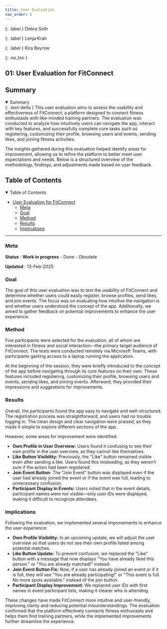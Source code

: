 ```yaml
---
title: User Evaluation
nav_order: 4
---
```


{: .label }
Debra Soth

{: .label }
Lenja Krah

{: .label }
Kira Beyrow

{: .no_toc }

## 01: User Evaluation for FitConnect

## Summary

<details open markdown="block">  
{: .text-delta }  
<summary>Summary</summary>  
This user evaluation aims to assess the usability and effectiveness of FitConnect, a platform designed to connect fitness enthusiasts with like-minded training partners. The evaluation was conducted to analyze how intuitively users can navigate the app, interact with key features, and successfully complete core tasks such as registering, customizing their profile, browsing users and events, sending likes, and joining fitness activities.  

The insights gathered during this evaluation helped identify areas for improvement, allowing us to refine the platform to better meet user expectations and needs. Below is a structured overview of the methodology, findings, and adjustments made based on user feedback.  
</details>  

## Table of Contents

<details open markdown="block">    
<summary>Table of Contents</summary>

- [User Evaluation for FitConnect](#01-user-evaluation-for-fitconnect)  
  - [Meta](#meta)  
  - [Goal](#goal)  
  - [Method](#method)  
  - [Results](#results)  
  - [Implications](#implications)  

</details>

---

### Meta

**Status**
: **Work in progress** - Done - Obsolete

**Updated**
: 13-Feb-2025

### Goal

The goal of this user evaluation was to test the usability of FitConnect and determine whether users could easily register, browse profiles, send likes, and join events. The focus was on evaluating how intuitive the navigation is and whether users understood the concept of the app. Additionally, we aimed to gather feedback on potential improvements to enhance the user experience.

### Method

Five participants were selected for the evaluation, all of whom are interested in fitness and social interaction—the primary target audience of FitConnect. The tests were conducted remotely via Microsoft Teams, with participants gaining access to a laptop running the application.

At the beginning of the session, they were briefly introduced to the concept of the app before navigating through its core features on their own. These features included registering, customizing their profile, browsing users and events, sending likes, and joining events. Afterward, they provided their impressions and suggestions for improvements.

### Results

Overall, the participants found the app easy to navigate and well-structured. The registration process was straightforward, and users had no trouble logging in. The clean design and clear navigation were praised, as they made it simple to explore different sections of the app.

However, some areas for improvement were identified:

- **Own Profile in User Overview:** Users found it confusing to see their own profile in the user overview, as they cannot like themselves.
- **Like Button Visibility:** Previously, the "Like" button remained visible even after sending a like. Users found this misleading, as they weren’t sure if the action had been registered.
- **Join Event Button:** The "Join Event" button was displayed even if the user had already joined the event or if the event was full, leading to unnecessary confusion.
- **Participant Display in Events:** Users noted that in the event details, participant names were not visible—only user IDs were displayed, making it difficult to recognize attendees.

### Implications

Following the evaluation, we implemented several improvements to enhance the user experience:

- **Own Profile Visibility:** In an upcoming update, we will adjust the user overview so that users do not see their own profile listed among potential matches.
- **Like Button Update:** To prevent confusion, we replaced the "Like" button with a message that now displays "You have already liked this person." or "You are already matched!" instead.
- **Join Event Button Fix:** Now, if a user has already joined an event or if it is full, they will see "You are already participating!" or "This event is full. No more spots available." instead of the join button.
- **Participant Display Improvement:** We replaced user IDs with first names in event participant lists, making it clearer who is attending.

These changes have made FitConnect more intuitive and user-friendly, improving clarity and reducing potential misunderstandings. The evaluation confirmed that the platform effectively connects fitness enthusiasts and helps them find training partners, while the implemented improvements further streamline the experience.

